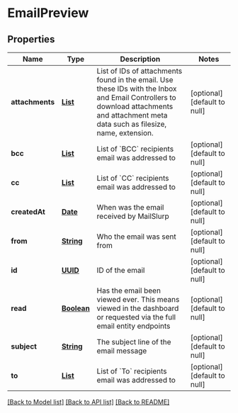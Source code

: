 # EmailPreview
## Properties

Name | Type | Description | Notes
------------ | ------------- | ------------- | -------------
**attachments** | [**List**](string.md) | List of IDs of attachments found in the email. Use these IDs with the Inbox and Email Controllers to download attachments and attachment meta data such as filesize, name, extension. | [optional] [default to null]
**bcc** | [**List**](string.md) | List of &#x60;BCC&#x60; recipients email was addressed to | [optional] [default to null]
**cc** | [**List**](string.md) | List of &#x60;CC&#x60; recipients email was addressed to | [optional] [default to null]
**createdAt** | [**Date**](DateTime.md) | When was the email received by MailSlurp | [optional] [default to null]
**from** | [**String**](string.md) | Who the email was sent from | [optional] [default to null]
**id** | [**UUID**](UUID.md) | ID of the email | [optional] [default to null]
**read** | [**Boolean**](boolean.md) | Has the email been viewed ever. This means viewed in the dashboard or requested via the full email entity endpoints | [optional] [default to null]
**subject** | [**String**](string.md) | The subject line of the email message | [optional] [default to null]
**to** | [**List**](string.md) | List of &#x60;To&#x60; recipients email was addressed to | [optional] [default to null]

[[Back to Model list]](../README.md#documentation-for-models) [[Back to API list]](../README.md#documentation-for-api-endpoints) [[Back to README]](../README.md)

